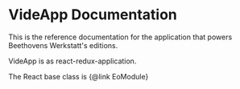 # VideApp Documentation

This is the reference documentation for the application that powers Beethovens Werkstatt's editions.

VideApp is as react-redux-application.

The React base class is {@link EoModule}
